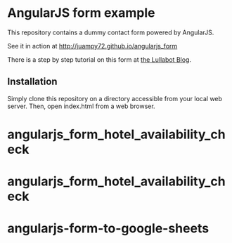 
# AngularJS form example

This repository contains a dummy contact form powered by AngularJS.

See it in action at http://juampy72.github.io/angularjs_form

There is a step by step tutorial on this form at [the Lullabot Blog](https://www.lullabot.com/blog/article/processing-forms-angularjs).

## Installation

Simply clone this repository on a directory accessible from your local web server.
Then, open index.html from a web browser.
# angularjs_form_hotel_availability_check
# angularjs_form_hotel_availability_check

# angularjs-form-to-google-sheets

